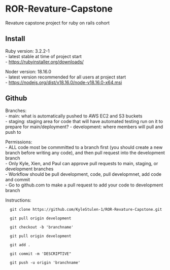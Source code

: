 # ROR-Revature-Capstone
Revature capstone project for ruby on rails cohort


## Install
  Ruby version: 3.2.2-1    
    - latest stable at time of project start  
    - https://rubyinstaller.org/downloads/

  Noder version: 18.16.0    
    - latest version recommended for all users at project start  
    - https://nodejs.org/dist/v18.16.0/node-v18.16.0-x64.msi

## Github

  Branches:  
    - main: what is automatically pushed to AWS EC2 and S3 buckets  
    - staging: staging area for code that will have automated testing run on it to prepare for main/deployment? 
    - development: where members will pull and push to  

  Permissions:  
    - ALL code most be commmitted to a branch first (you should create a new branch before writing any code), and then pull request into the development branch   
    - Only Kyle, Xien, and Paul can approve pull requests to main, staging, or development branches  
    - Workflow should be pull development, code, pull developmnet, add code and commit  
    - Go to github.com to make a pull request to add your code to development branch   
  
  Instructions:  
    
      git clone https://github.com/KyleStulen-1/ROR-Revature-Capstone.git
      
      git pull origin development
      
      git checkout -b 'branchname'
      
      git pull origin development
      
      git add .
      
      git commit -m 'DESCRIPTIVE"
      
      git push -u origin 'branchname'
      

